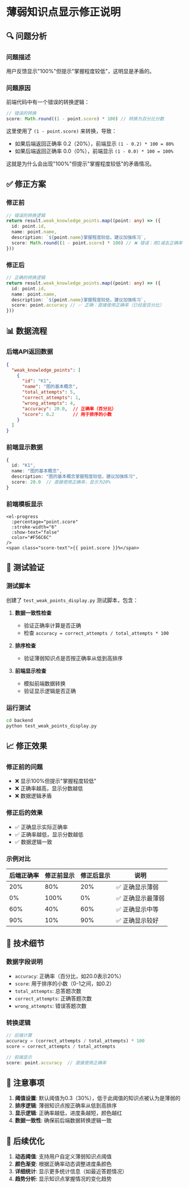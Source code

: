 # 薄弱知识点显示修正说明

## 🔍 问题分析

### 问题描述
用户反馈显示"100%"但提示"掌握程度较低"，这明显是矛盾的。

### 问题原因
前端代码中有一个错误的转换逻辑：

```typescript
// 错误的转换
score: Math.round((1 - point.score) * 100) // 转换为百分比分数
```

这里使用了 `(1 - point.score)` 来转换，导致：
- 如果后端返回正确率 0.2（20%），前端显示 `(1 - 0.2) * 100 = 80%`
- 如果后端返回正确率 0.0（0%），前端显示 `(1 - 0.0) * 100 = 100%`

这就是为什么会出现"100%"但提示"掌握程度较低"的矛盾情况。

## ✅ 修正方案

### 修正前
```typescript
// 错误的转换逻辑
return result.weak_knowledge_points.map((point: any) => ({
  id: point.id,
  name: point.name,
  description: `${point.name}掌握程度较低，建议加强练习`,
  score: Math.round((1 - point.score) * 100) // ❌ 错误：用1减去正确率
}))
```

### 修正后
```typescript
// 正确的转换逻辑
return result.weak_knowledge_points.map((point: any) => ({
  id: point.id,
  name: point.name,
  description: `${point.name}掌握程度较低，建议加强练习`,
  score: point.accuracy // ✅ 正确：直接使用正确率（已经是百分比）
}))
```

## 📊 数据流程

### 后端API返回数据
```json
{
  "weak_knowledge_points": [
    {
      "id": "K1",
      "name": "图的基本概念",
      "total_attempts": 5,
      "correct_attempts": 1,
      "wrong_attempts": 4,
      "accuracy": 20.0,  // 正确率（百分比）
      "score": 0.2       // 用于排序的小数
    }
  ]
}
```

### 前端显示数据
```typescript
{
  id: "K1",
  name: "图的基本概念",
  description: "图的基本概念掌握程度较低，建议加强练习",
  score: 20.0  // 直接使用正确率，显示为20%
}
```

### 前端模板显示
```vue
<el-progress 
  :percentage="point.score" 
  :stroke-width="6"
  :show-text="false"
  color="#F56C6C"
/>
<span class="score-text">{{ point.score }}%</span>
```

## 🧪 测试验证

### 测试脚本
创建了 `test_weak_points_display.py` 测试脚本，包含：

1. **数据一致性检查**
   - 验证正确率计算是否正确
   - 检查 `accuracy = correct_attempts / total_attempts * 100`

2. **排序检查**
   - 验证薄弱知识点是否按正确率从低到高排序

3. **前端显示检查**
   - 模拟前端数据转换
   - 验证显示逻辑是否正确

### 运行测试
```bash
cd backend
python test_weak_points_display.py
```

## 📈 修正效果

### 修正前的问题
- ❌ 显示100%但提示"掌握程度较低"
- ❌ 正确率越高，显示分数越低
- ❌ 数据逻辑矛盾

### 修正后的效果
- ✅ 正确显示实际正确率
- ✅ 正确率越低，显示分数越低
- ✅ 数据逻辑一致

### 示例对比

| 后端正确率 | 修正前显示 | 修正后显示 | 说明 |
|-----------|------------|------------|------|
| 20% | 80% | 20% | ✅ 正确显示薄弱 |
| 0% | 100% | 0% | ✅ 正确显示最薄弱 |
| 60% | 40% | 60% | ✅ 正确显示中等 |
| 90% | 10% | 90% | ✅ 正确显示较好 |

## 🔧 技术细节

### 数据字段说明
- `accuracy`: 正确率（百分比，如20.0表示20%）
- `score`: 用于排序的小数（0-1之间，如0.2）
- `total_attempts`: 总答题次数
- `correct_attempts`: 正确答题次数
- `wrong_attempts`: 错误答题次数

### 转换逻辑
```typescript
// 后端计算
accuracy = (correct_attempts / total_attempts) * 100
score = correct_attempts / total_attempts

// 前端显示
score: point.accuracy  // 直接使用正确率
```

## 📝 注意事项

1. **阈值设置**: 默认阈值为0.3（30%），低于此阈值的知识点被认为是薄弱的
2. **排序逻辑**: 薄弱知识点按正确率从低到高排序
3. **显示逻辑**: 正确率越低，进度条越短，颜色越红
4. **数据一致性**: 确保前后端数据转换逻辑一致

## 🎯 后续优化

1. **动态阈值**: 支持用户自定义薄弱知识点阈值
2. **颜色渐变**: 根据正确率动态调整进度条颜色
3. **详细统计**: 显示更多统计信息（如最近答题情况）
4. **趋势分析**: 显示知识点掌握情况的变化趋势
